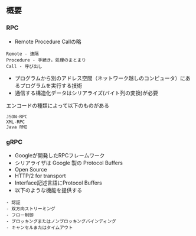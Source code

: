 ## 概要

### RPC

- Remote Procedure Callの略
```
Remote - 遠隔
Procedure - 手続き。処理のまとまり
Call - 呼び出し
```

- プログラムから別のアドレス空間（ネットワーク越しのコンピュータ）にあるプログラムを実行する技術
- 通信する構造化データはシリアライズ(バイト列の変換)が必要

エンコードの種類によって以下のものがある
```
JSON-RPC
XML-RPC
Java RMI
```

### gRPC
- Googleが開発したRPCフレームワーク
- シリアライザは Google 製の Protocol Buffers
- Open Source
- HTTP/2 for transport
- Interface記述言語にProtocol Buffers
- 以下のような機能を提供する
``` 
- 認証
- 双方向ストリーミング
- フロー制御
- ブロッキングまたはノンブロッキングバインディング
- キャンセルまたはタイムアウト
```
